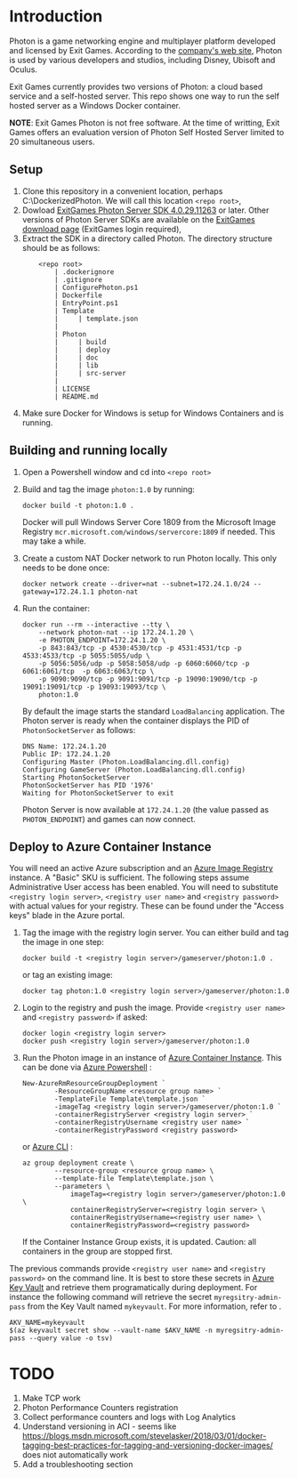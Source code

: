 # Introduction
Photon is a game networking engine and multiplayer platform developed and licensed by Exit Games. According to the [company's web site](https://www.photonengine.com/), Photon is used by various developers and studios, including Disney, Ubisoft and Oculus.

Exit Games currently provides two versions of Photon: a cloud based service and a self-hosted server. This repo shows one way to run the self hosted server as a Windows Docker container.

**NOTE**: Exit Games Photon is not free software. At the time of writting, Exit Games offers an evaluation version of Photon Self Hosted Server limited to 20 simultaneous users.

## Setup
1. Clone this repository in a convenient location, perhaps C:\DockerizedPhoton. We will call this location `<repo root>`,
2. Dowload [ExitGames Photon Server SDK 4.0.29.11263](https://dashboard.photonengine.com/download/photon-server-sdk_v4-0-29-11263.exe) or later. Other versions of Photon Server SDKs are available on the [ExitGames download page](https://www.photonengine.com/en-US/sdks#serverserver) (ExitGames login required),
3. Extract the SDK in a directory called Photon. The directory structure should be as follows:
    ```
        <repo root>
            | .dockerignore
            | .gitignore
            | ConfigurePhoton.ps1
            | Dockerfile
            | EntryPoint.ps1
            | Template
            |     | template.json
            |
            | Photon
            |     | build
            |     | deploy
            |     | doc
            |     | lib
            |     | src-server
            |
            | LICENSE
            | README.md
    ```
4. Make sure Docker for Windows is setup for Windows Containers and is running.

## Building and running locally
1. Open a Powershell window and cd into `<repo root>`
2. Build and tag the image `photon:1.0` by running:
    ```
    docker build -t photon:1.0 .
    ```
    Docker will pull Windows Server Core 1809 from the Microsoft Image Registry `mcr.microsoft.com/windows/servercore:1809` if needed. This may take a while.
3. Create a custom NAT Docker network to run Photon locally. This only needs to be done once:
    ```
    docker network create --driver=nat --subnet=172.24.1.0/24 --gateway=172.24.1.1 photon-nat
    ```
4. Run the container:
    ```
    docker run --rm --interactive --tty \
        --network photon-nat --ip 172.24.1.20 \
        -e PHOTON_ENDPOINT=172.24.1.20 \
        -p 843:843/tcp -p 4530:4530/tcp -p 4531:4531/tcp -p 4533:4533/tcp -p 5055:5055/udp \
        -p 5056:5056/udp -p 5058:5058/udp -p 6060:6060/tcp -p 6061:6061/tcp  -p 6063:6063/tcp \
        -p 9090:9090/tcp -p 9091:9091/tcp -p 19090:19090/tcp -p 19091:19091/tcp -p 19093:19093/tcp \
        photon:1.0
    ```

    By default the image starts the standard `LoadBalancing` application. The Photon server is ready when the container displays the PID of `PhotonSocketServer` as follows:
    ```
    DNS Name: 172.24.1.20
    Public IP: 172.24.1.20
    Configuring Master (Photon.LoadBalancing.dll.config)
    Configuring GameServer (Photon.LoadBalancing.dll.config)
    Starting PhotonSocketServer
    PhotonSocketServer has PID '1976'
    Waiting for PhotonSocketServer to exit
    ```
    Photon Server is now available at `172.24.1.20` (the value passed as `PHOTON_ENDPOINT`) and games can now connect.

## Deploy to Azure Container Instance
You will need an active Azure subscription and an [Azure Image Registry](https://docs.microsoft.com/en-us/azure/container-registry/container-registry-get-started-portal) instance. A "Basic" SKU is sufficient. The following steps assume Administrative User access has been enabled. You will need to substitute `<registry login server>`, `<registry user name>` and `<registry password>` with actual values for your registry. These can be found under the "Access keys" blade in the Azure portal.

1. Tag the image with the registry login server. You can either build and tag the image in one step:
    ```
    docker build -t <registry login server>/gameserver/photon:1.0 .
    ```
    or tag an existing image:
    ```
    docker tag photon:1.0 <registry login server>/gameserver/photon:1.0
    ```
1. Login to the registry and push the image. Provide `<registry user name>` and `<registry password>` if asked:
    ```
    docker login <registry login server>
    docker push <registry login server>/gameserver/photon:1.0
    ```
2. Run the Photon image in an instance of [Azure Container Instance](https://docs.microsoft.com/en-us/azure/container-instances/). This can be done via [Azure Powershell](https://docs.microsoft.com/en-us/powershell/azure/overview?view=azps-2.1.0) :
    ```
    New-AzureRmResourceGroupDeployment `
            -ResourceGroupName <resource group name> `
            -TemplateFile Template\template.json `
            -imageTag <registry login server>/gameserver/photon:1.0 `
            -containerRegistryServer <registry login server> `
            -containerRegistryUsername <registry user name> `
            -containerRegistryPassword <registry password>
    ```
    or [Azure CLI](https://docs.microsoft.com/en-us/cli/azure/install-azure-cli?view=azure-cli-latest) :
    ```
    az group deployment create \
            --resource-group <resource group name> \
            --template-file Template\template.json \
            --parameters \
                imageTag=<registry login server>/gameserver/photon:1.0 \
                containerRegistryServer=<registry login server> \
                containerRegistryUsername=<registry user name> \
                containerRegistryPassword=<registry password> 
    ```
    If the Container Instance Group exists, it is updated. Caution: all containers in the group are stopped first.

The previous commands provide `<registry user name>` and `<registry password>` on the command line. It is best to store these secrets in [Azure Key Vault](https://docs.microsoft.com/en-us/azure/key-vault/) and retrieve them programatically during deployment. For instance the following command will retrieve the secret `myregsitry-admin-pass` from the Key Vault named `mykeyvault`. For more information, refer to [](https://docs.microsoft.com/en-us/azure/container-instances/container-instances-using-azure-container-registry).

```
AKV_NAME=mykeyvault
$(az keyvault secret show --vault-name $AKV_NAME -n myregsitry-admin-pass --query value -o tsv)
```


# TODO
1. Make TCP work
2. Photon Performance Counters registration
3. Collect performance counters and logs with Log Analytics
4. Understand versioning in ACI - seems like https://blogs.msdn.microsoft.com/stevelasker/2018/03/01/docker-tagging-best-practices-for-tagging-and-versioning-docker-images/ does niot automatically work
5. Add a troubleshooting section